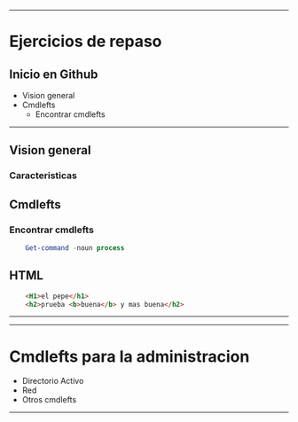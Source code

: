 ---------------------------------
# Ejercicios de repaso
## Inicio en Github
- Vision general
- Cmdlefts
  - Encontrar cmdlefts

------------------------------------------

## Vision general
### Caracteristicas

## Cmdlefts
### Encontrar cmdlefts
```Powershell
    Get-command -noun process
```
## HTML
```html
    <H1>el pepe</h1>
    <h2>prueba <b>buena</b> y mas buena</h2>
```

-------------------------------
-------------------------------

# Cmdlefts para la administracion
- Directorio Activo
- Red
- Otros cmdlefts

--------------
